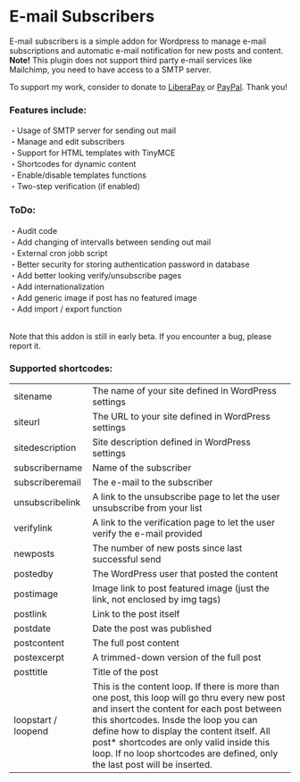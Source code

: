 # E-mail Subscribers
E-mail subscribers is a simple addon for Wordpress to manage e-mail subscriptions and automatic e-mail notification for new posts and content. <strong>Note!</strong> This plugin does not support third party e-mail services like Mailchimp, you need to have access to a SMTP server.

To support my work, consider to donate to <a href="https://liberapay.com/zynex">LiberaPay</a> or <a href="paypal.me/pools/c/8ldXVJfKHq">PayPal</a>. Thank you!

### Features include:
・Usage of SMTP server for sending out mail<br>
・Manage and edit subscribers<br>
・Support for HTML templates with TinyMCE<br>
・Shortcodes for dynamic content<br>
・Enable/disable templates functions<br>
・Two-step verification (if enabled)<br>

### ToDo:
・Audit code<br>
・Add changing of intervalls between sending out mail<br>
・External cron jobb script<br>
・Better security for storing authentication password in database<br>
・Add better looking verify/unsubscribe pages<br>
・Add internationalization<br>
・Add generic image if post has no featured image<br>
・Add import / export function<br>
<br>

Note that this addon is still in early beta. If you encounter a bug, please report it.

### Supported shortcodes:
<table>
  <tr>
    <td>sitename</td>
    <td>The name of your site defined in WordPress settings</td>
  </tr>
  <tr>
      <td>siteurl</td>
      <td>The URL to your site defined in WordPress settings</td>
  </tr>
  <tr>
      <td>sitedescription</td>
      <td>Site description defined in WordPress settings</td>
  </tr>
  <tr>
      <td>subscribername</td>
      <td>Name of the subscriber</td>
  </tr>
  <tr>
      <td>subscriberemail</td>
      <td>The e-mail to the subscriber</td>
  </tr>
  <tr>
      <td>unsubscribelink</td>
      <td>A link to the unsubscribe page to let the user unsubscribe from your list</td>
  </tr>
  <tr>
      <td>verifylink</td>
      <td>A link to the verification page to let the user verify the e-mail provided</td>
  </tr>
	<tr>
      <td>newposts</td>
      <td>The number of new posts since last successful send</td>
  </tr>
	<tr>
      <td>postedby</td>
      <td>The WordPress user that posted the content</td>
  </tr>
	<tr>
      <td>postimage</td>
      <td>Image link to post featured image (just the link, not enclosed by img tags)</td>
  </tr>
	<tr>
      <td>postlink</td>
      <td>Link to the post itself</td>
  </tr>
	<tr>
		<td>postdate</td>
		<td>Date the post was published</td>
	</tr>
	<tr>
		<td>postcontent</td>
		<td>The full post content</td>
	</tr>
	<tr>
    <td>postexcerpt</td>
    <td>A trimmed-down version of the full post</td>
  </tr>
	<tr>
    <td>posttitle</td>
    <td>Title of the post</td>
  </tr>
	<tr>
    <td>loopstart / loopend</td>
    <td>This is the content loop. If there is more than one post, this loop will go thru every new post and insert the content for each post between this shortcodes. Insde the loop you can define how to display the content itself. All post* shortcodes are only valid inside this loop. If no loop shortcodes are defined, only the last post will be inserted.</td>
  </tr>
</table>
